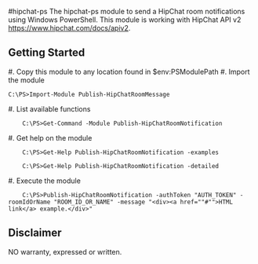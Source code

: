 #hipchat-ps
The hipchat-ps module to send a HipChat room notifications using Windows PowerShell.
This module is working with HipChat API v2 https://www.hipchat.com/docs/apiv2.

## Getting Started
#. Copy this module to any location found in $env:PSModulePath
#. Import the module

	C:\PS>Import-Module Publish-HipChatRoomMessage

#. List available functions

		C:\PS>Get-Command -Module Publish-HipChatRoomNotification

#. Get help on the module

		C:\PS>Get-Help Publish-HipChatRoomNotification -examples

		C:\PS>Get-Help Publish-HipChatRoomNotification -detailed

#. Execute the module

		C:\PS>Publish-HipChatRoomNotification -authToken "AUTH_TOKEN" -roomIdOrName "ROOM_ID_OR_NAME" -message "<div><a href=""#"">HTML link</a> example.</div>"

## Disclaimer
NO warranty, expressed or written.